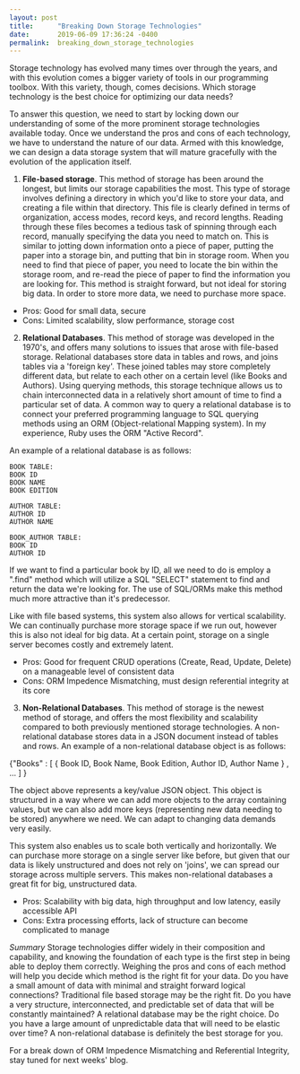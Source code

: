 ```yaml
---
layout: post
title:      "Breaking Down Storage Technologies"
date:       2019-06-09 17:36:24 -0400
permalink:  breaking_down_storage_technologies
---
```



Storage technology has evolved many times over through the years, and with this evolution comes a bigger variety of tools in our programming toolbox.  With this variety, though, comes decisions.  Which storage technology is the best choice for optimizing our data needs?

To answer this question, we need to start by locking down our understanding of some of the more prominent storage technologies available today.  Once we understand the pros and cons of each technology, we have to understand the nature of our data.  Armed with this knowledge, we can design a data storage system that will mature gracefully with the evolution of the application itself.

1. **File-based storage**.  This method of storage has been around the longest, but limits our storage capabilities the most.  This type of storage involves defining a directory in which you'd like to store your data, and creating a file within that directory.  This file is clearly defined in terms of organization, access modes, record keys, and record lengths.  Reading through these files becomes a tedious task of spinning through each record, manually specifying the data you need to match on.  This is similar to jotting down information onto a piece of paper, putting the paper into a storage bin, and putting that bin in storage room.  When you need to find that piece of paper, you need to locate the bin within the storage room, and re-read the piece of paper to find the information you are looking for.  This method is straight forward, but not ideal for storing big data.  In order to store more data, we need to purchase more space.

* Pros: Good for small data, secure
* Cons: Limited scalability, slow performance, storage cost


2. **Relational Databases**.  This method of storage was developed in the 1970's, and offers many solutions to issues that arose with file-based storage.  Relational databases store data in tables and rows, and joins tables via a 'foreign key'.  These joined tables may store completely different data, but relate to each other on a certain level (like Books and Authors).  Using querying methods, this storage technique allows us to chain interconnected data in a relatively short amount of time to find a particular set of data.  A common way to query a relational database is to connect your preferred programming language to SQL querying methods using an ORM (Object-relational Mapping system).  In my experience, Ruby uses the ORM "Active Record".  

An example of a relational database is as follows:
```
BOOK TABLE:  
BOOK ID  
BOOK NAME  
BOOK EDITION

AUTHOR TABLE:
AUTHOR ID
AUTHOR NAME

BOOK_AUTHOR TABLE:
BOOK ID
AUTHOR ID
```

If we want to find a particular book by ID, all we need to do is employ a ".find" method which will utilize a SQL "SELECT" statement to find and return the data we're looking for.  The use of SQL/ORMs make this method much more attractive than it's predecessor. 

Like with file based systems, this system also allows for vertical scalability.  We can continually purchase more storage space if we run out, however this is also not ideal for big data.  At a certain point, storage on a single server becomes costly and extremely latent.  

* Pros: Good for frequent CRUD operations (Create, Read, Update, Delete) on a manageable level of consistent data
* Cons: ORM Impedence Mismatching, must design referential integrity at its core

3. **Non-Relational Databases**.  This method of storage is the newest method of storage, and offers the most flexibility and scalability compared to both previously mentioned storage technologies.  A non-relational database stores data in a JSON document instead of tables and rows.  An example of a non-relational database object is as follows:

{"Books" : [ { Book ID, Book Name, Book Edition, Author ID, Author Name } , ... ] }

The object above represents a key/value JSON object.  This object is structured in a way where we can add more objects to the array containing values, but we can also add more keys (representing new data needing to be stored) anywhere we need.  We can adapt to changing data demands very easily. 

This system also enables us to scale both vertically and horizontally.  We can purchase more storage on a single server like before, but given that our data is likely unstructured and does not rely on 'joins',  we can spread our storage across multiple servers.  This makes non-relational databases a great fit for big, unstructured data.

* Pros: Scalability with big data, high throughput and low latency, easily accessible API
* Cons: Extra processing efforts, lack of structure can become complicated to manage

*Summary*
Storage technologies differ widely in their composition and capability, and knowing the foundation of each type is the first step in being able to deploy them correctly.  Weighing the pros and cons of each method will help you decide which method is the right fit for your data.  Do you have a small amount of data with minimal and straight forward logical connections? Traditional file based storage may be the right fit.  Do you have a very structure, interconnected, and predictable set of data that will be constantly maintained?  A relational database may be the right choice.  Do you have a large amount of unpredictable data that will need to be elastic over time?  A non-relational database is definitely the best storage for you.

For a break down of ORM Impedence Mismatching and Referential Integrity, stay tuned for next weeks' blog.
